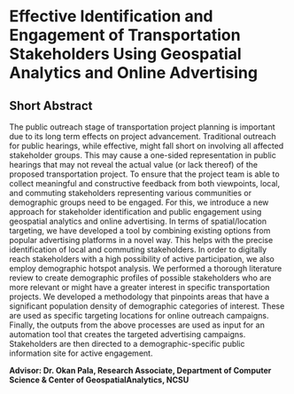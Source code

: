 #  Effective Identification and Engagement of Transportation Stakeholders Using Geospatial Analytics and Online Advertising

## Short Abstract 
The public outreach stage of transportation project planning is important due to its long term effects on project advancement. Traditional outreach for public hearings, while effective, might fall short on involving all affected stakeholder groups. This may cause a one-sided representation in public hearings that may not reveal the actual value (or lack thereof) of the proposed transportation project. To ensure that the project team is able to collect meaningful and constructive feedback from both viewpoints, local, and commuting stakeholders representing various communities or demographic groups need to be engaged. For this, we introduce a new approach for stakeholder identification and public engagement using geospatial analytics and online advertising. In terms of spatial/location targeting, we have developed a tool by combining existing options from popular advertising platforms in a novel way. This helps with the precise identification of local and commuting stakeholders. In order to digitally reach stakeholders with a high possibility of active participation, we also employ demographic hotspot analysis. We performed a thorough literature review to create demographic profiles of possible stakeholders who are more relevant or might have a greater interest in specific transportation projects. We developed a methodology that pinpoints areas that have a significant population density of demographic categories of interest. These are used as specific targeting locations for online outreach campaigns. Finally, the outputs from the above processes are used as input for an automation tool that creates the targeted advertising campaigns. Stakeholders are then directed to a demographic-specific public information site for active engagement.

**Advisor: Dr. Okan Pala, Research Associate, Department of Computer Science & Center of GeospatialAnalytics, NCSU**

